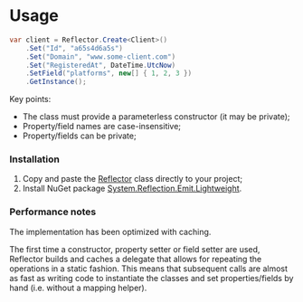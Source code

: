 # Usage

``` csharp
var client = Reflector.Create<Client>()
    .Set("Id", "a65s4d6a5s")
    .Set("Domain", "www.some-client.com")
    .Set("RegisteredAt", DateTime.UtcNow)
    .SetField("platforms", new[] { 1, 2, 3 })
    .GetInstance();
```

Key points:
- The class must provide a parameterless constructor (it may be private);
- Property/field names are case-insensitive;
- Property/fields can be private;

### Installation

1. Copy and paste the [Reflector](https://github.com/phillippelevidad/reflector/blob/master/src/Reflector.cs) class directly to your project;
2. Install NuGet package [System.Reflection.Emit.Lightweight](https://www.nuget.org/packages/System.Reflection.Emit.Lightweight).

### Performance notes

The implementation has been optimized with caching. 

The first time a constructor, property setter or field setter are used, Reflector builds and caches a delegate that allows for repeating the operations in a static fashion. This means that subsequent calls are almost as fast as writing code to instantiate the classes and set properties/fields by hand (i.e. without a mapping helper).